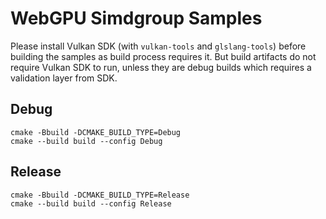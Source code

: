 # WebGPU Simdgroup Samples

Please install Vulkan SDK (with `vulkan-tools` and `glslang-tools`)
before building the samples as build process requires it. But
build artifacts do not require Vulkan SDK to run, unless they
are debug builds which requires a validation layer from SDK.


## Debug

```
cmake -Bbuild -DCMAKE_BUILD_TYPE=Debug
cmake --build build --config Debug
```


## Release

```
cmake -Bbuild -DCMAKE_BUILD_TYPE=Release
cmake --build build --config Release
```